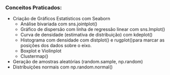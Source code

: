 ### Conceitos Praticados:
- Criação de Gráficos Estatísticos com Seaborn
  - Análise bivariada com sns.jointplot()
  - Gráfico de dispersão com linha de regressão linear com sns.lmplot()
  - Curva de densidade (estimativa de distribuição) com kdeplot()
  - Histograma com densidade com distplot() e rugplot()para marcar as posições dos dados sobre o eixo.
  - Boxplot e Violinplot
  - Clustermap()
- Geração de amostras aleatórias (random.sample, np.random)
- Distribuições normais com np.random.normal()
